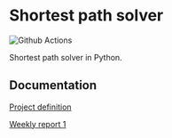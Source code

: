 # Shortest path solver
![Github Actions](https://github.com/Kaltsoon/ohtu-2021-viikko1/workflows/CI/badge.svg)

Shortest path solver in Python.

## Documentation
[Project definition](https://github.com/antonlep/shortest-path/blob/master/documentation/project_definition.md)

[Weekly report 1](https://github.com/antonlep/shortest-path/blob/master/documentation/weekly_report1.md)
